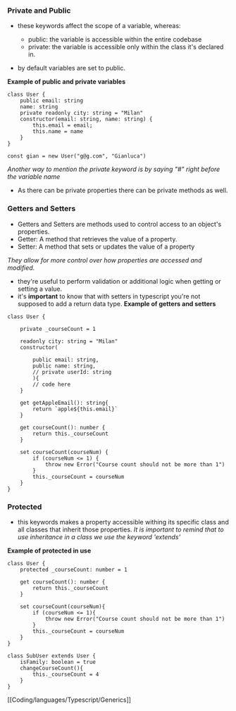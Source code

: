 ### Private and Public
- these keywords affect the scope of a variable, whereas:

	- public: the variable is accessible within the entire codebase
	- private: the variable is accessible only within the class it's declared in.
- by default variables are set to public.

**Example of public and private variables**
```
class User {
	public email: string
	name: string
	private readonly city: string = "Milan"
	constructor(email: string, name: string) {
		this.email = email;
		this.name = name
	}
}

const gian = new User("g@g.com", "Gianluca")
```
*Another way to mention the private keyword is by saying "#" right before the variable name*

- As there can be private properties there can be private methods as well.

### Getters and Setters
- Getters and Setters are methods used to control access to an object's properties.
- Getter: A method that retrieves the value of a property.
- Setter: A method that sets or updates the value of a property

*They allow for more control over how properties are accessed and modified.*

- they're useful to perform validation or additional logic when getting or setting a value.
- it's **important** to know that with setters in typescript you're not supposed to add a return data type.
**Example of getters and setters**
```
class User {

    private _courseCount = 1

    readonly city: string = "Milan"
    constructor(

        public email: string,
        public name: string,
        // private userId: string
        ){
        // code here
    }

    get getAppleEmail(): string{
        return `apple${this.email}`
    }

    get courseCount(): number {
        return this._courseCount
    }

    set courseCount(courseNum) {
        if (courseNum <= 1) {
            throw new Error("Course count should not be more than 1")
        }
        this._courseCount = courseNum
    }
}
```


### Protected
- this keywords makes a property accessible withing its specific class and all classes that inherit those properties.
*It is important to remind that to use inheritance in a class we use the keyword 'extends'*

**Example of protected in use**
```
class User {
	protected _courseCount: number = 1

	get courseCount(): number {
		return this._courseCount
	}

	set courseCount(courseNum){
		if (courseNum <= 1){
			throw new Error("Course count should not be more than 1")
		}
		this._courseCount = courseNum
	}
}

class SubUser extends User {
	isFamily: boolean = true
	changeCourseCount(){
		this._courseCount = 4
	}
}
```


[[Coding/languages/Typescript/Generics]]